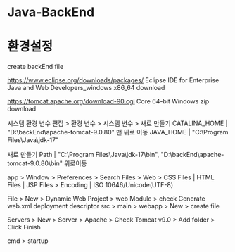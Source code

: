# Java-BackEnd

# 환경설정

create backEnd file

https://www.eclipse.org/downloads/packages/
Eclipse IDE for Enterprise Java and Web Developers_windows x86_64 download

https://tomcat.apache.org/download-90.cgi
Core 64-bit Windows zip download


시스템 환경 변수 편집 > 환경 변수 > 시스템 변수 >
새로 만들기
CATALINA_HOME | "D:\backEnd\apache-tomcat-9.0.80" 맨 위로 이동
JAVA_HOME | "C:\Program Files\Java\jdk-17"

새로 만들기
Path | "C:\Program Files\Java\jdk-17\bin", "D:\backEnd\apache-tomcat-9.0.80\bin"
위로이동

app > Window > Preferences > Search Files > Web >
CSS Files | HTML Files | JSP Files > Encoding | ISO 10646/Unicode(UTF-8)

File > New > Dynamic Web Project > web Module > check Generate web.xml deployment descriptor
src > main > webapp > New > create file

Servers > New > Server > Apache > Check Tomcat v9.0 > Add folder > Click Finish

cmd > startup 


